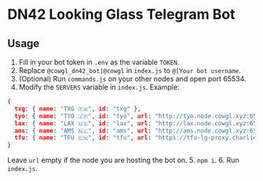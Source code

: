 # DN42 Looking Glass Telegram Bot
## Usage
1. Fill in your bot token in `.env` as the variable `TOKEN`.
2. Replace `@cowgl_dn42_bot|@cowgl` in `index.js` to `@[Your bot username`.
3. (Optional) Run `commands.js` on your other nodes and open port 65534.
4. Modify the `SERVERS` variable in `index.js`. Example:
```json
{
  txg: { name: "TXG 🇹🇼", id: "txg" },
  tyo: { name: "TYO 🇯🇵", id: "tyo", url: "http://tyo.node.cowgl.xyz:65534/api/run" },
  lax: { name: "LAX 🇺🇸", id: "lax", url: "http://lax.node.cowgl.xyz:65534/api/run" },
  ams: { name: "AMS 🇳🇱", id: "ams", url: "http://ams.node.cowgl.xyz:65534/api/run" },
  tfu: { name: "TFU 🇨🇳", id: "tfu", url: "https://tfu-lg-proxy.charliemoomoo.workers.dev/api/run" }
}
```
Leave `url` empty if the node you are hosting the bot on.
5. `npm i`.
6. Run `index.js`.
